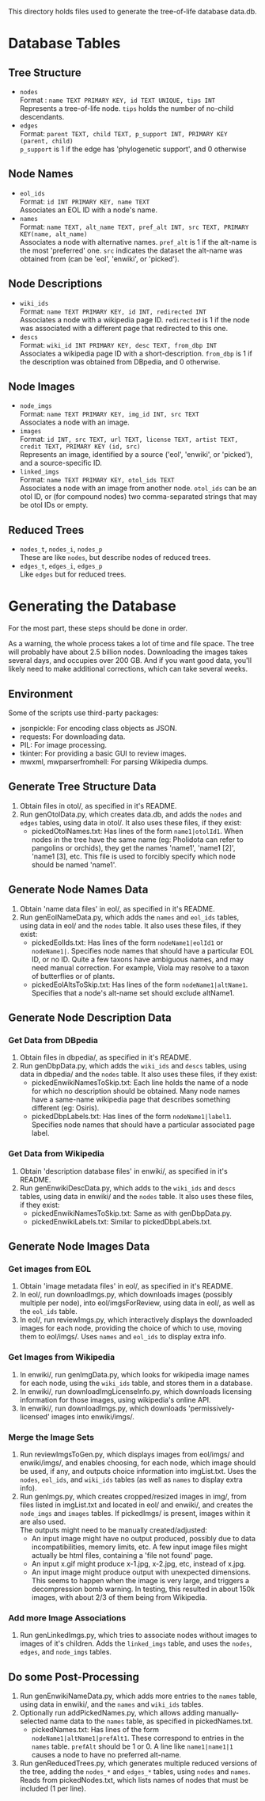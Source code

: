 This directory holds files used to generate the tree-of-life database data.db.

# Database Tables
## Tree Structure
-   `nodes` <br>
    Format : `name TEXT PRIMARY KEY, id TEXT UNIQUE, tips INT` <br>
    Represents a tree-of-life node. `tips` holds the number of no-child descendants.
-   `edges` <br>
    Format: `parent TEXT, child TEXT, p_support INT, PRIMARY KEY (parent, child)` <br>
    `p_support` is 1 if the edge has 'phylogenetic support', and 0 otherwise
## Node Names
-   `eol_ids` <br>
    Format: `id INT PRIMARY KEY, name TEXT` <br>
    Associates an EOL ID with a node's name.
-   `names` <br>
    Format: `name TEXT, alt_name TEXT, pref_alt INT, src TEXT, PRIMARY KEY(name, alt_name)` <br>
    Associates a node with alternative names.
    `pref_alt` is 1 if the alt-name is the most 'preferred' one.
    `src` indicates the dataset the alt-name was obtained from (can be 'eol', 'enwiki', or 'picked').
## Node Descriptions
-   `wiki_ids` <br>
    Format: `name TEXT PRIMARY KEY, id INT, redirected INT` <br>
    Associates a node with a wikipedia page ID.
    `redirected` is 1 if the node was associated with a different page that redirected to this one.
-   `descs` <br>
    Format: `wiki_id INT PRIMARY KEY, desc TEXT, from_dbp INT` <br>
    Associates a wikipedia page ID with a short-description.
    `from_dbp` is 1 if the description was obtained from DBpedia, and 0 otherwise.
## Node Images
-   `node_imgs` <br>
    Format: `name TEXT PRIMARY KEY, img_id INT, src TEXT` <br>
    Associates a node with an image.
-   `images` <br>
    Format: `id INT, src TEXT, url TEXT, license TEXT, artist TEXT, credit TEXT, PRIMARY KEY (id, src)` <br>
    Represents an image, identified by a source ('eol', 'enwiki', or 'picked'), and a source-specific ID.
-   `linked_imgs` <br>
    Format: `name TEXT PRIMARY KEY, otol_ids TEXT` <br>
    Associates a node with an image from another node.
    `otol_ids` can be an otol ID, or (for compound nodes) two comma-separated strings that may be otol IDs or empty.
## Reduced Trees
-   `nodes_t`, `nodes_i`, `nodes_p` <br>
    These are like `nodes`, but describe nodes of reduced trees.
-   `edges_t`, `edges_i`, `edges_p` <br>
    Like `edges` but for reduced trees.

# Generating the Database

For the most part, these steps should be done in order.

As a warning, the whole process takes a lot of time and file space. The tree will probably
have about 2.5 billion nodes. Downloading the images takes several days, and occupies over
200 GB. And if you want good data, you'll likely need to make additional corrections,
which can take several weeks.

## Environment
Some of the scripts use third-party packages:
-   jsonpickle: For encoding class objects as JSON.
-   requests: For downloading data.
-   PIL: For image processing.
-   tkinter: For providing a basic GUI to review images.
-   mwxml, mwparserfromhell: For parsing Wikipedia dumps.

## Generate Tree Structure Data
1.  Obtain files in otol/, as specified in it's README.
2.  Run genOtolData.py, which creates data.db, and adds the `nodes` and `edges` tables,
    using data in otol/. It also uses these files, if they exist:
    -   pickedOtolNames.txt: Has lines of the form `name1|otolId1`. When nodes in the
        tree have the same name (eg: Pholidota can refer to pangolins or orchids),
        they get the names 'name1', 'name1 [2]', 'name1 [3], etc. This file is used to
        forcibly specify which node should be named 'name1'.

## Generate Node Names Data
1.  Obtain 'name data files' in eol/, as specified in it's README.
2.  Run genEolNameData.py, which adds the `names` and `eol_ids` tables, using data in
    eol/ and the `nodes` table. It also uses these files, if they exist:
    -   pickedEolIds.txt: Has lines of the form `nodeName1|eolId1` or `nodeName1|`.
        Specifies node names that should have a particular EOL ID, or no ID.
        Quite a few taxons have ambiguous names, and may need manual correction.
        For example, Viola may resolve to a taxon of butterflies or of plants.
    -   pickedEolAltsToSkip.txt: Has lines of the form `nodeName1|altName1`.
        Specifies that a node's alt-name set should exclude altName1.

## Generate Node Description Data
### Get Data from DBpedia
1.  Obtain files in dbpedia/, as specified in it's README.
2.  Run genDbpData.py, which adds the `wiki_ids` and `descs` tables, using data in
    dbpedia/ and the `nodes` table. It also uses these files, if they exist:
    -   pickedEnwikiNamesToSkip.txt: Each line holds the name of a node for which
        no description should be obtained. Many node names have a same-name
        wikipedia page that describes something different (eg: Osiris).
    -   pickedDbpLabels.txt: Has lines of the form `nodeName1|label1`.
        Specifies node names that should have a particular associated page label.
### Get Data from Wikipedia
1.  Obtain 'description database files' in enwiki/, as specified in it's README.
2.  Run genEnwikiDescData.py, which adds to the `wiki_ids` and `descs` tables,
    using data in enwiki/ and the `nodes` table.
    It also uses these files, if they exist:
    -   pickedEnwikiNamesToSkip.txt: Same as with genDbpData.py.
    -   pickedEnwikiLabels.txt: Similar to pickedDbpLabels.txt.

## Generate Node Images Data
### Get images from EOL
1.  Obtain 'image metadata files' in eol/, as specified in it's README.
2.  In eol/, run downloadImgs.py, which downloads images (possibly multiple per node),
    into eol/imgsForReview, using data in eol/, as well as the `eol_ids` table.
3.  In eol/, run reviewImgs.py, which interactively displays the downloaded images for
    each node, providing the choice of which to use, moving them to eol/imgs/.
    Uses `names` and `eol_ids` to display extra info.
### Get Images from Wikipedia
1.  In enwiki/, run genImgData.py, which looks for wikipedia image names for each node,
    using the `wiki_ids` table, and stores them in a database.
2.  In enwiki/, run downloadImgLicenseInfo.py, which downloads licensing information for
    those images, using wikipedia's online API.
3.  In enwiki/, run downloadImgs.py, which downloads 'permissively-licensed'
    images into enwiki/imgs/.
### Merge the Image Sets
1.  Run reviewImgsToGen.py, which displays images from eol/imgs/ and enwiki/imgs/,
    and enables choosing, for each node, which image should be used, if any,
    and outputs choice information into imgList.txt. Uses the `nodes`,
    `eol_ids`, and `wiki_ids` tables (as well as `names` to display extra info).
2.  Run genImgs.py, which creates cropped/resized images in img/, from files listed in
    imgList.txt and located in eol/ and enwiki/, and creates the `node_imgs` and
    `images` tables. If pickedImgs/ is present, images within it are also used. <br>
    The outputs might need to be manually created/adjusted:
    -   An input image might have no output produced, possibly due to
        data incompatibilities, memory limits, etc. A few input image files
        might actually be html files, containing a 'file not found' page.
    -   An input x.gif might produce x-1.jpg, x-2.jpg, etc, instead of x.jpg.
    -   An input image might produce output with unexpected dimensions.
        This seems to happen when the image is very large, and triggers a
        decompression bomb warning.
    In testing, this resulted in about 150k images, with about 2/3 of them
    being from Wikipedia.
### Add more Image Associations
1.  Run genLinkedImgs.py, which tries to associate nodes without images to
    images of it's children. Adds the `linked_imgs` table, and uses the
    `nodes`, `edges`, and `node_imgs` tables.

## Do some Post-Processing
1.  Run genEnwikiNameData.py, which adds more entries to the `names` table,
    using data in enwiki/, and the `names` and `wiki_ids` tables.
2.  Optionally run addPickedNames.py, which allows adding manually-selected name data to
    the `names` table, as specified in pickedNames.txt.
    -   pickedNames.txt: Has lines of the form `nodeName1|altName1|prefAlt1`.
        These correspond to entries in the `names` table. `prefAlt` should be 1 or 0.
        A line like `name1|name1|1` causes a node to have no preferred alt-name.
3.  Run genReducedTrees.py, which generates multiple reduced versions of the tree,
    adding the `nodes_*` and `edges_*` tables, using `nodes` and `names`. Reads from
    pickedNodes.txt, which lists names of nodes that must be included (1 per line).
